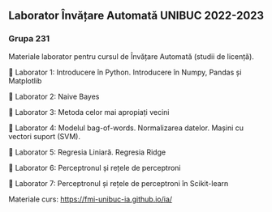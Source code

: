 
## Laborator Învățare Automată UNIBUC 2022-2023
### Grupa 231

Materiale laborator pentru cursul de Învățare Automată (studii de licență).

📌 Laborator 1: Introducere în Python. Introducere în Numpy, Pandas și Matplotlib

📌 Laborator 2: Naive Bayes

📌 Laborator 3: Metoda celor mai apropiați vecini

📌 Laborator 4: Modelul bag-of-words. Normalizarea datelor. Mașini cu vectori suport (SVM).

📌 Laborator 5: Regresia Liniară. Regresia Ridge

📌 Laborator 6: Perceptronul și rețele de perceptroni

📌 Laborator 7: Perceptronul și rețele de perceptroni în Scikit-learn

Materiale curs: https://fmi-unibuc-ia.github.io/ia/
